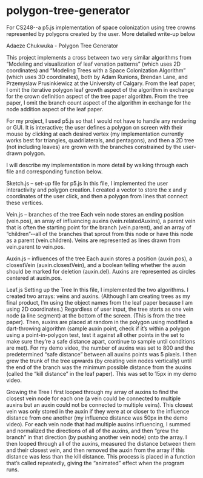 # polygon-tree-generator
For CS248--a p5.js implementation of space colonization using tree crowns represented by polygons created by the user. More detailed write-up below

Adaeze Chukwuka - Polygon Tree Generator

This project implements a cross between two very similar algorithms from “Modeling and visualization of leaf venation patterns” (which uses 2D coordinates) and “Modeling Trees with a Space Colonization Algorithm” (which uses 3D coordinates), both by Adam Runions, Brendan Lane, and Przemyslaw Prusinkiewicz at the University of Calgary. From the leaf paper, I omit the iterative polygon leaf growth aspect of the algorithm in exchange for the crown definition aspect of the tree paper algorithm. From the tree paper, I omit the branch count aspect of the algorithm in exchange for the node addition aspect of the leaf paper.

For my project, I used p5.js so that I would not have to handle any rendering or GUI. It is interactive; the user defines a polygon on screen with their mouse by clicking at each desired vertex (my implementation currently works best for triangles, quadrilaterals, and pentagons), and then a 2D tree (not including leaves) are grown with the branches constrained by the user-drawn polygon. 

I will describe my implementation in more detail by walking through each file and corresponding function below. 

Sketch.js – set-up file for p5.js
In this file, I implemented the user interactivity and polygon creation. I created a vector to store the x and y coordinates of the user click, and then a polygon from lines that connect these vertices.


Vein.js – branches of the tree
Each vein node stores an ending position (vein.pos), an array of influencing auxins (vein.relatedAuxins), a parent vein that is often the starting point for the branch (vein.parent), and an array of  “children”--all of the branches that sprout from this node or have this node as a parent (vein.children). Veins are represented as lines drawn from vein.parent to vein.pos.

Auxin.js – influences of the tree
Each auxin stores a position (auxin.pos), a closestVein (auxin.closestVein), and a boolean telling whether the auxin should be marked for deletion (auxin.del). Auxins are represented as circles centered at auxin.pos. 

Leaf.js
Setting up the Tree 
In this file, I implemented the two algorithms. I created two arrays: veins and auxins. (Although I am creating trees as my final product, I’m using the object names from the leaf paper because I am using 2D coordinates.)  Regardless of user input, the tree starts as one vein node (a line segment) at the bottom of the screen. (This is from the tree paper). Then, auxins are placed at random in the polygon using modified a dart-throwing algorithm (sample auxin point, check if it’s within a polygon using a point-in-polygon test, test it against all other points in the set to make sure they’re a safe distance apart, continue to sample until conditions are met). For my demo video, the number of auxins was set to 800 and the predetermined “safe distance” between all auxins points was 5 pixels. I then grew the trunk of the tree upwards (by creating vein nodes vertically) until the end of the branch was the minimum possible distance from the auxins (called the “kill distance” in the leaf paper). This was set to 15px in my demo video.

Growing the Tree
I first looped through my array of auxins to find the closest vein node for each one (a vein could be connected to multiple auxins but an auxin could not be connected to multiple veins). This closest vein was only stored in the auxin if they were at or closer to the influence distance from one another (my influence distance was 50px in the demo video). For each vein node that had multiple auxins influencing, I summed and normalized the directions of all of the auxins, and then “grew the branch” in that direction (by pushing another vein node) onto the array. I then looped through all of the auxins, measured the distance between them and their closest vein, and then removed the auxin from the array if this distance was less than the kill distance. This process is placed in a function that’s called repeatedly, giving the “animated” effect when the program runs. 

